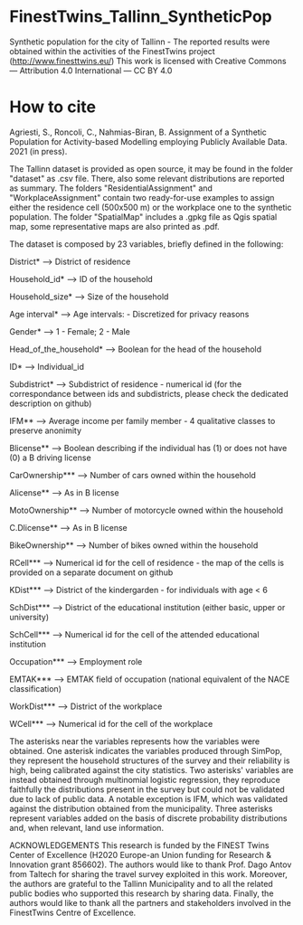 # FinestTwins_Tallinn_SyntheticPop
Synthetic population for the city of Tallinn - The reported results were obtained within the activities of the FinestTwins project (http://www.finesttwins.eu/)
This work is licensed with Creative Commons — Attribution 4.0 International — CC BY 4.0

# How to cite
Agriesti, S., Roncoli, C., Nahmias-Biran, B. Assignment of a Synthetic Population for Activity-based Modelling employing Publicly Available Data. 2021 (in press).

The Tallinn dataset is provided as open source, it may be found in the folder "dataset" as .csv file. There, also some relevant distributions are reported as summary. The folders "ResidentialAssignment" and "WorkplaceAssignment" contain two ready-for-use examples to assign either the residence cell (500x500 m) or the workplace one to the synthetic population. The folder "SpatialMap" includes a .gpkg file as Qgis spatial map, some representative maps are also printed as .pdf.

The dataset is composed by 23 variables, briefly defined in the following:    

District* -->	District of residence

Household_id*	--> ID of the household

Household_size*	--> Size of the household

Age interval*	-->	Age intervals: - Discretized for privacy reasons

Gender*	-->	1 - Female; 2 - Male

Head_of_the_household*	-->	Boolean for the head of the household

ID*	-->	Individual_id

Subdistrict*	-->	Subdistrict of residence - numerical id (for the correspondance between ids and subdistricts, please check the dedicated description on github)

IFM**	-->	Average income per family member - 4 qualitative classes to preserve anonimity

Blicense**	-->	Boolean describing if the individual has (1) or does not have (0) a B driving license

CarOwnership***	-->	Number of cars owned within the household

Alicense**	-->	As in B license

MotoOwnership**	-->	Number of motorcycle owned within the household

C.Dlicense**	-->	As in B license

BikeOwnership**	-->	Number of bikes owned within the household

RCell***	-->	Numerical id for the cell of residence - the map of the cells is provided on a separate document on github

KDist***	-->	District of the kindergarden - for individuals with age < 6

SchDist***	-->	District of the educational institution (either basic, upper or university)

SchCell***	-->	Numerical id for the cell of the attended educational institution

Occupation***	-->	Employment role

EMTAK***	-->	EMTAK field of occupation (national equivalent of the NACE classification)

WorkDist***	-->	District of the workplace

WCell***	-->	Numerical id for the cell of the workplace

The asterisks near the variables represents how the variables were obtained. One asterisk indicates the variables produced through SimPop, they represent the household structures of the survey and their reliability is high, being calibrated against the city statistics. Two asterisks' variables are instead obtained through multinomial logistic regression, they reproduce faithfully the distributions present in the survey but could not be validated due to lack of public data. A notable exception is IFM, which was validated against the distribution obtained from the municipality. Three asterisks represent variables added on the basis of discrete probability distributions and, when relevant, land use information.


ACKNOWLEDGEMENTS 
This research is funded by the FINEST Twins Center of Excellence (H2020 Europe-an Union funding for Research & Innovation grant 856602). 
The authors would like to thank Prof. Dago Antov from Taltech for sharing the travel survey exploited in this work. Moreover, the authors are grateful to the Tallinn Municipality and to all the related public bodies who supported this research by sharing data. Finally, the authors would like to thank all the partners and stakeholders involved in the FinestTwins Centre of Excellence. 
